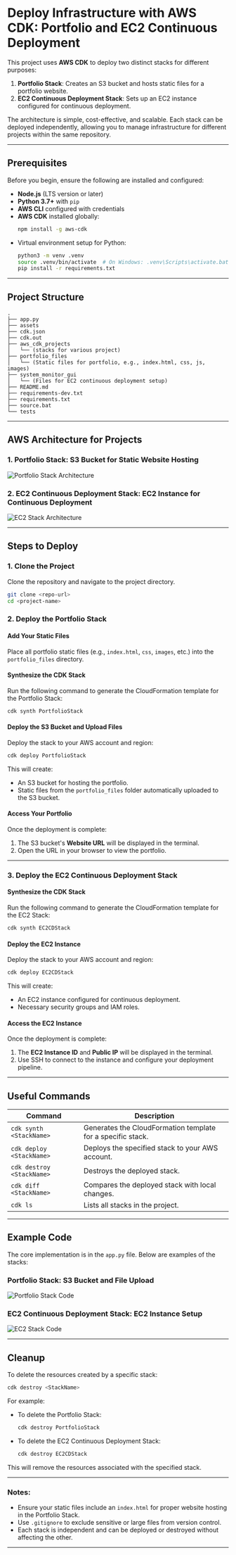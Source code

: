 # Deploy Infrastructure with AWS CDK: Portfolio and EC2 Continuous Deployment

This project uses **AWS CDK** to deploy two distinct stacks for different purposes:
1. **Portfolio Stack**: Creates an S3 bucket and hosts static files for a portfolio website.
2. **EC2 Continuous Deployment Stack**: Sets up an EC2 instance configured for continuous deployment.

The architecture is simple, cost-effective, and scalable. Each stack can be deployed independently, allowing you to manage infrastructure for different projects within the same repository.

---

## Prerequisites

Before you begin, ensure the following are installed and configured:

- **Node.js** (LTS version or later)
- **Python 3.7+** with `pip`
- **AWS CLI** configured with credentials
- **AWS CDK** installed globally:
  ```bash
  npm install -g aws-cdk
  ```
- Virtual environment setup for Python:
  ```bash
  python3 -m venv .venv
  source .venv/bin/activate  # On Windows: .venv\Scripts\activate.bat
  pip install -r requirements.txt
  ```

---

## Project Structure

```
.
├── app.py
├── assets
├── cdk.json
├── cdk.out
├── aws_cdk_projects 
│   └── (stacks for various project)
├── portfolio_files 
│   └── (Static files for portfolio, e.g., index.html, css, js, images)
├── system_monitor_gui
│   └── (Files for EC2 continuous deployment setup)
├── README.md
├── requirements-dev.txt
├── requirements.txt
├── source.bat
└── tests
```

---

## AWS Architecture for Projects

### 1. Portfolio Stack: S3 Bucket for Static Website Hosting
![Portfolio Stack Architecture](assets/cdk-s3-upload.png)

### 2. EC2 Continuous Deployment Stack: EC2 Instance for Continuous Deployment
![EC2 Stack Architecture](assets/cdk-ec2-cd.png)

---

## Steps to Deploy

### 1. Clone the Project

Clone the repository and navigate to the project directory.

```bash
git clone <repo-url>
cd <project-name>
```

### 2. Deploy the Portfolio Stack

#### Add Your Static Files
Place all portfolio static files (e.g., `index.html`, `css`, `images`, etc.) into the `portfolio_files` directory.

#### Synthesize the CDK Stack
Run the following command to generate the CloudFormation template for the Portfolio Stack:

```bash
cdk synth PortfolioStack
```

#### Deploy the S3 Bucket and Upload Files
Deploy the stack to your AWS account and region:

```bash
cdk deploy PortfolioStack
```

This will create:
- An S3 bucket for hosting the portfolio.
- Static files from the `portfolio_files` folder automatically uploaded to the S3 bucket.

#### Access Your Portfolio
Once the deployment is complete:
1. The S3 bucket's **Website URL** will be displayed in the terminal.
2. Open the URL in your browser to view the portfolio.

---

### 3. Deploy the EC2 Continuous Deployment Stack

#### Synthesize the CDK Stack
Run the following command to generate the CloudFormation template for the EC2 Stack:

```bash
cdk synth EC2CDStack
```

#### Deploy the EC2 Instance
Deploy the stack to your AWS account and region:

```bash
cdk deploy EC2CDStack
```

This will create:
- An EC2 instance configured for continuous deployment.
- Necessary security groups and IAM roles.

#### Access the EC2 Instance
Once the deployment is complete:
1. The **EC2 Instance ID** and **Public IP** will be displayed in the terminal.
2. Use SSH to connect to the instance and configure your deployment pipeline.

---

## Useful Commands

| Command                | Description                                      |
|------------------------|--------------------------------------------------|
| `cdk synth <StackName>`| Generates the CloudFormation template for a specific stack. |
| `cdk deploy <StackName>`| Deploys the specified stack to your AWS account. |
| `cdk destroy <StackName>`| Destroys the deployed stack.                     |
| `cdk diff <StackName>` | Compares the deployed stack with local changes.  |
| `cdk ls`               | Lists all stacks in the project.                 |

---

## Example Code

The core implementation is in the `app.py` file. Below are examples of the stacks:

### Portfolio Stack: S3 Bucket and File Upload
![Portfolio Stack Code](assets/code.png)

### EC2 Continuous Deployment Stack: EC2 Instance Setup
![EC2 Stack Code](assets/ec2-code.png)

---

## Cleanup

To delete the resources created by a specific stack:

```bash
cdk destroy <StackName>
```

For example:
- To delete the Portfolio Stack:
  ```bash
  cdk destroy PortfolioStack
  ```
- To delete the EC2 Continuous Deployment Stack:
  ```bash
  cdk destroy EC2CDStack
  ```

This will remove the resources associated with the specified stack.

---

### Notes:
- Ensure your static files include an `index.html` for proper website hosting in the Portfolio Stack.
- Use `.gitignore` to exclude sensitive or large files from version control.
- Each stack is independent and can be deployed or destroyed without affecting the other.

---
